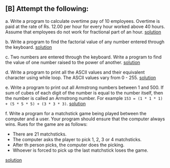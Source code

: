## [B] Attempt the following:

a. Write a program to calculate overtime pay of 10 employees. Overtime is paid at the rate of Rs. 12.00 per hour for every hour worked above 40 hours. Assume that employees do not work for fractional part of an hour. [solution](./a.c)

b. Write a program to find the factorial value of any number entered through the keyboard. [solution](./b.c)

c. Two numbers are entered through the keyboard. Write a program to find the value of one number raised to the power of another. [solution](./c.c)

d. Write a program to print all the ASCII values and their equivalent character using while loop. The ASCII values vary from 0 - 255. [solution](./d.c)

e. Write a program to print out all Armstrong numbers between 1 and 500. If sum of cubes of each digit of the number is equal to the number itself, then the number is called an Armstrong number. For example `153 = (1 * 1 * 1) + (5 * 5 * 5) + (3 * 3 * 3)`. [solution](./e.c)

f. Write a program for a matchstick game being played between the computer and a user. Your program should ensure that the computer always wins. Rues for the game are as follows: 
- There are 21 matchsticks.
- The computer asks the player to pick 1, 2, 3 or 4 matchsticks.
- After th person picks, the computer does the picking.
- Whoever is forced to pick up the last matchstick loses the game.

[solution](./f.c)

